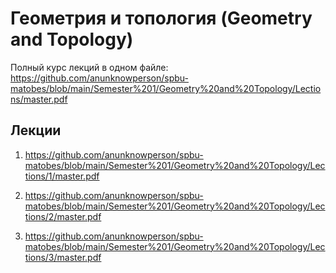 # Геометрия и топология (Geometry and Topology)

Полный курс лекций в одном файле: https://github.com/anunknowperson/spbu-matobes/blob/main/Semester%201/Geometry%20and%20Topology/Lections/master.pdf

## Лекции
1. https://github.com/anunknowperson/spbu-matobes/blob/main/Semester%201/Geometry%20and%20Topology/Lections/1/master.pdf

2. https://github.com/anunknowperson/spbu-matobes/blob/main/Semester%201/Geometry%20and%20Topology/Lections/2/master.pdf

3. https://github.com/anunknowperson/spbu-matobes/blob/main/Semester%201/Geometry%20and%20Topology/Lections/3/master.pdf
